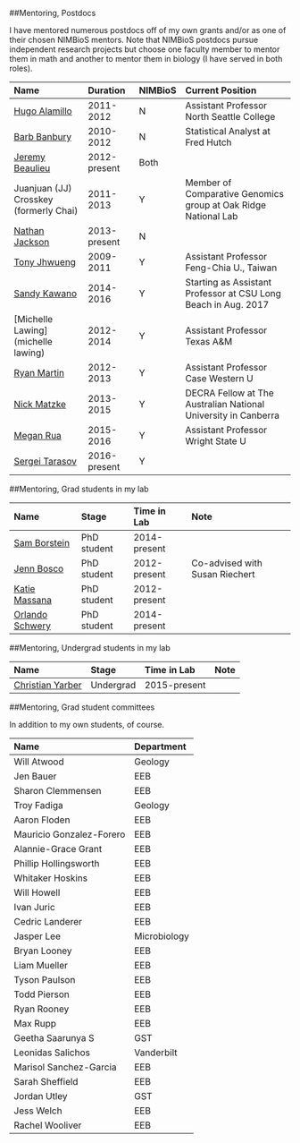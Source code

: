

##Mentoring, Postdocs

I have mentored numerous postdocs off of my own grants and/or as one of their chosen NIMBioS mentors. Note that NIMBioS postdocs pursue independent research projects but choose one faculty member to mentor them in math and another to mentor them in biology (I have served in both roles).


|Name                                                              |Duration     |NIMBioS |Current Position                                                |
|:-----------------------------------------------------------------|:------------|:-------|:---------------------------------------------------------------|
|[Hugo Alamillo](https://people.northseattle.edu/users/halamillo)  |2011-2012    |N       |Assistant Professor North Seattle College                       |
|[Barb Banbury](https://www.linkedin.com/in/bbanbury)              |2010-2012    |N       |Statistical Analyst at Fred Hutch                               |
|[Jeremy Beaulieu](http://www.jeremybeaulieu.org/)                 |2012-present |Both    |                                                                |
|Juanjuan (JJ) Crosskey (formerly Chai)                            |2011-2013    |Y       |Member of Comparative Genomics group at Oak Ridge National Lab  |
|[Nathan Jackson](http://nathandjackson.com/)                      |2013-present |N       |                                                                |
|[Tony Jhwueng](http://www.tonyjhwueng.info/)                      |2009-2011    |Y       |Assistant Professor Feng-Chia U., Taiwan                        |
|[Sandy Kawano](http://sandykawano.weebly.com/)                    |2014-2016    |Y       |Starting as Assistant Professor at  CSU Long Beach in Aug. 2017 |
|[Michelle Lawing](michelle lawing)                                |2012-2014    |Y       |Assistant Professor Texas A&M                                   |
|[Ryan Martin](http://www.martinevolutionaryecologylab.com)        |2012-2013    |Y       |Assistant Professor Case Western U                              |
|[Nick Matzke](http://nickmatzke.weebly.com)                       |2013-2015    |Y       |DECRA Fellow at The Australian National University in Canberra  |
|[Megan Rua](https://meganrua.wordpress.com)                       |2015-2016    |Y       |Assistant Professor Wright State U                              |
|[Sergei Tarasov](https://sites.google.com/site/starasovresearch/) |2016-present |Y       |                                                                |


##Mentoring, Grad students in my lab

 


|Name                                                                 |Stage       |Time in Lab  |Note                           |
|:--------------------------------------------------------------------|:-----------|:------------|:------------------------------|
|[Sam Borstein](https://fish4thought.wordpress.com/)                  |PhD student |2014-present |                               |
|[Jenn Bosco](https://sites.google.com/site/jenniferboscoinfo/home)   |PhD student |2012-present |Co-advised with Susan Riechert |
|[Katie Massana](https://sites.google.com/site/kathrynamassana/home)  |PhD student |2012-present |                               |
|[Orlando Schwery](https://sites.google.com/site/orlandoschwery/home) |PhD student |2014-present |                               |


##Mentoring, Undergrad students in my lab

 


|Name                                                                      |Stage     |Time in Lab  |Note |
|:-------------------------------------------------------------------------|:---------|:------------|:----|
|[Christian Yarber](https://www.researchgate.net/profile/Christian_Yarber) |Undergrad |2015-present |     |


##Mentoring, Grad student committees

In addition to my own students, of course.


|Name                     |Department   |
|:------------------------|:------------|
|Will Atwood              |Geology      |
|Jen Bauer                |EEB          |
|Sharon Clemmensen        |EEB          |
|Troy Fadiga              |Geology      |
|Aaron Floden             |EEB          |
|Mauricio Gonzalez-Forero |EEB          |
|Alannie-Grace Grant      |EEB          |
|Phillip Hollingsworth    |EEB          |
|Whitaker Hoskins         |EEB          |
|Will Howell              |EEB          |
|Ivan Juric               |EEB          |
|Cedric Landerer          |EEB          |
|Jasper Lee               |Microbiology |
|Bryan Looney             |EEB          |
|Liam Mueller             |EEB          |
|Tyson Paulson            |EEB          |
|Todd Pierson             |EEB          |
|Ryan Rooney              |EEB          |
|Max Rupp                 |EEB          |
|Geetha Saarunya S        |GST          |
|Leonidas Salichos        |Vanderbilt   |
|Marisol Sanchez-Garcia   |EEB          |
|Sarah Sheffield          |EEB          |
|Jordan Utley             |GST          |
|Jess Welch               |EEB          |
|Rachel Wooliver          |EEB          |
